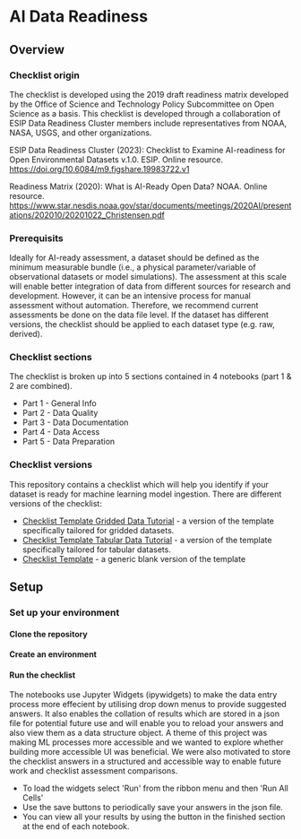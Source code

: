 # AI Data Readiness


## **Overview**

### Checklist origin
The checklist is developed using the 2019 draft readiness matrix developed by the Office of Science and Technology Policy Subcommittee on Open Science as a basis. This checklist is developed through a collaboration of ESIP Data Readiness Cluster members include representatives from NOAA, NASA, USGS, and other organizations. 

ESIP Data Readiness Cluster (2023): Checklist to Examine AI-readiness for Open Environmental Datasets v.1.0. ESIP. Online resource. https://doi.org/10.6084/m9.figshare.19983722.v1

Readiness Matrix (2020): What is AI-Ready Open Data? NOAA. Online resource. https://www.star.nesdis.noaa.gov/star/documents/meetings/2020AI/presentations/202010/20201022_Christensen.pdf

### Prerequisits
Ideally for AI-ready assessment, a dataset should be defined as the minimum measurable bundle (i.e., a physical parameter/variable of observational datasets or model simulations). The assessment at this scale will enable better integration of data from different sources for research and development. However, it can be an intensive process for manual assessment without automation. Therefore, we recommend current assessments be done on the data file level. If the dataset has different versions, the checklist should be applied to each dataset type (e.g. raw, derived).

### Checklist sections
The checklist is broken up into 5 sections contained in 4 notebooks (part 1 & 2 are combined). 
* Part 1 - General Info
* Part 2 - Data Quality
* Part 3 - Data Documentation
* Part 4 - Data Access
* Part 5 - Data Preparation

### Checklist versions
This repository contains a checklist which will help you identify if your dataset is ready for machine learning model ingestion. There are different versions of the checklist:
* [Checklist Template Gridded Data Tutorial](https://github.com/informatics-lab/ai_data_readiness/tree/master/Checklist%20Template%20Gridded%20Data%20Tutorial) - a version of the template specifically tailored for gridded datasets.
* [Checklist Template Tabular Data Tutorial](https://github.com/informatics-lab/ai_data_readiness/tree/master/Checklist%20Template%20Tabular%20Data%20Tutorial) - a version of the template specifically tailored for tabular datasets. 
* [Checklist Template](https://github.com/informatics-lab/ai_data_readiness/tree/master/Checklist%20Template) - a generic blank version of the template



## **Setup**
### Set up your environment
#### **Clone the repository** 

#### **Create an environment** 

#### **Run the checklist**
The notebooks use Jupyter Widgets (ipywidgets) to make the data entry process more effecient by utilising drop down menus to provide suggested answers. It also enables the collation of results which are stored in a json file for potential future use and will enable you to reload your answers and also view them as a data structure object. A theme of this project was making ML processes more accessible and we wanted to explore whether building more accessible UI was beneficial. We were also motivated to store the checklist answers in a structured and accessible way to enable future work and checklist assessment comparisons. 

* To load the widgets select 'Run' from the ribbon menu and then 'Run All Cells'
* Use the save buttons to periodically save your answers in the json file.
* You can view all your results by using the button in the finished section at the end of each notebook.




